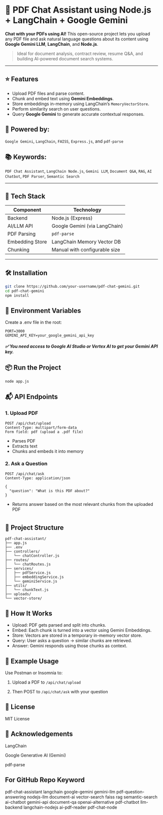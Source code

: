# 📄 PDF Chat Assistant using Node.js + LangChain + Google Gemini

**Chat with your PDFs using AI!** This open-source project lets you upload any PDF file and ask natural language questions about its content using **Google Gemini LLM**, **LangChain**, and **Node.js**.

> Ideal for document analysis, contract review, resume Q&A, and building AI-powered document search systems.

---

## ⭐ Features

- Upload PDF files and parse content.
- Chunk and embed text using **Gemini Embeddings**.
- Store embeddings in-memory using LangChain’s `MemoryVectorStore`.
- Perform similarity search on user questions.
- Query **Google Gemini** to generate accurate contextual responses.


## 🚀 **Powered by**: 

`Google Gemini`, `LangChain`, `FAISS`, `Express.js`, and `pdf-parse`

## 📚 **Keywords**: 

`PDF Chat Assistant`, `LangChain Node.js`, `Gemini LLM`, `Document Q&A`, `RAG`, `AI Chatbot`, `PDF Parser`, `Semantic Search`

---

## 🧰 Tech Stack

| Component       | Technology                  |
|----------------|-----------------------------|
| Backend         | Node.js (Express)           |
| AI/LLM API      | Google Gemini (via LangChain)|
| PDF Parsing     | `pdf-parse`                 |
| Embedding Store | LangChain Memory Vector DB  |
| Chunking        | Manual with configurable size |

---

## 🛠️ Installation

```bash
git clone https://github.com/your-username/pdf-chat-gemini.git
cd pdf-chat-gemini
npm install

```

## 🔐 Environment Variables

Create a .env file in the root:

```
PORT=3000
GEMINI_API_KEY=your_google_gemini_api_key
```

##### ✅ You need access to Google AI Studio or Vertex AI to get your Gemini API key.

## 📦 Run the Project

```
node app.js
```

## 📬 API Endpoints

### 1. Upload PDF

```
POST /api/chat/upload
Content-Type: multipart/form-data
Form field: pdf (upload a .pdf file)
```

- Parses PDF
- Extracts text
- Chunks and embeds it into memory

### 2. Ask a Question

```
POST /api/chat/ask
Content-Type: application/json

{
  "question": "What is this PDF about?"
}
```

- Returns answer based on the most relevant chunks from the uploaded PDF

#

## 📁 Project Structure

```
pdf-chat-assistant/
├── app.js
├── .env
├── controllers/
│   └── chatController.js
├── routes/
│   └── chatRoutes.js
├── services/
│   ├── pdfService.js
│   ├── embeddingService.js
│   └── geminiService.js
├── utils/
│   └── chunkText.js
├── uploads/
└── vector-store/
```

##  🧠 How It Works

- Upload: PDF gets parsed and split into chunks.
- Embed: Each chunk is turned into a vector using Gemini Embeddings.
- Store: Vectors are stored in a temporary in-memory vector store.
- Query: User asks a question → similar chunks are retrieved.
- Answer: Gemini responds using those chunks as context.

## 🧪 Example Usage

Use Postman or Insomnia to:

1. Upload a PDF to `/api/chat/upload`

2. Then POST to `/api/chat/ask` with your question

## 📄 License
MIT License

## 🙌 Acknowledgements
LangChain

Google Generative AI (Gemini)

pdf-parse

## For GitHub Repo Keyword

pdf-chat-assistant
langchain
google-gemini
gemini-llm
pdf-question-answering
nodejs-llm
document-ai
vector-search
faiss
rag
semantic-search
ai-chatbot
gemini-api
document-qa
openai-alternative
pdf-chatbot
llm-backend
langchain-nodejs
ai-pdf-reader
pdf-chat-node
